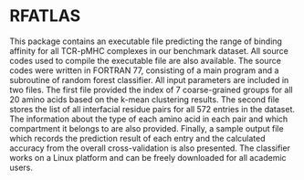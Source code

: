 # RFATLAS
This package contains an executable file predicting the range of binding affinity for all TCR-pMHC complexes in our benchmark dataset. All source codes used to compile the executable file are also available. The source codes were written in FORTRAN 77, consisting of a main program and a subroutine of random forest classifier. All input parameters are included in two files. The first file provided the index of 7 coarse-grained groups for all 20 amino acids based on the k-mean clustering results. The second file stores the list of all interfacial residue pairs for all 572 entries in the dataset. The information about the type of each amino acid in each pair and which compartment it belongs to are also provided. Finally, a sample output file which records the prediction result of each entry and the calculated accuracy from the overall cross-validation is also presented. The classifier works on a Linux platform and can be freely downloaded for all academic users.
